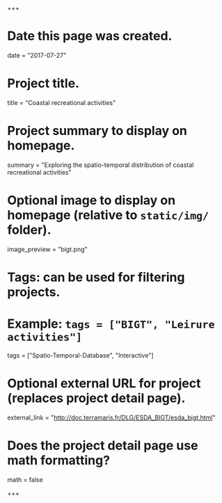 +++
# Date this page was created.
date = "2017-07-27"

# Project title.
title = "Coastal recreational activities"

# Project summary to display on homepage.
summary = "Exploring the spatio-temporal distribution of coastal recreational activities"

# Optional image to display on homepage (relative to `static/img/` folder).
image_preview = "bigt.png"

# Tags: can be used for filtering projects.
# Example: `tags = ["BIGT", "Leirure activities"]`
tags = ["Spatio-Temporal-Database", "Interactive"]

# Optional external URL for project (replaces project detail page).
external_link = "http://doc.terramaris.fr/DLG/ESDA_BIGT/esda_bigt.html"

# Does the project detail page use math formatting?
math = false

+++

